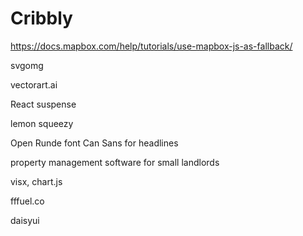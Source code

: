 # Cribbly

<https://docs.mapbox.com/help/tutorials/use-mapbox-js-as-fallback/>

svgomg

vectorart.ai


React suspense


lemon squeezy

Open Runde font
Can Sans for headlines

property management software for small landlords

visx, chart.js

fffuel.co

daisyui
